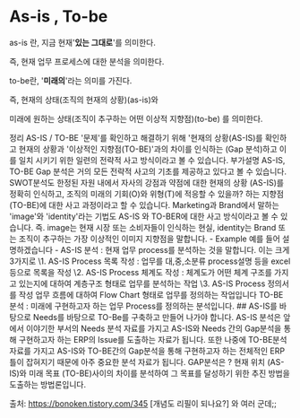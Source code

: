 # As-is , To-be

as-is 란, 지금 현재'**있는 그대로**'를 의미한다. 

즉, 현재 업무 프로세스에 대한 분석을 의미한다.

to-be란, '**미래의**'라는 의미를 가진다. 

즉, 현재의 상태(조직의 현재의 상황)(as-is)와

미래에 원하는 상태(조직이 추구하는 어떤 이상적 지향점)(to-be) 를 의미한다. 

  정리
AS-IS / TO-BE
'문제'를 확인하고 해결하기 위해 '현재의 상황(AS-IS)를 확인하고 현재의 상황과 '이상적인 지향점(TO-BE)'과의 차이를 인식하는 (Gap 분석)하고 이를 일치 시키기 위한 일련의 전략적 사고 방식이라고 볼 수 있습니다.
부가설명
AS-IS, TO-BE Gap 분석은 거의 모든 전략적 사고의 기초를 제공하고 있다고 볼 수 있습니다. SWOT분석도 한정된 자원 내에서 자사의 강점과 약점에 대한 현재의 상황 (AS-IS)를 정확히 인식하고, 조직의 미래의 기회(O)와 위형(T)에 적응할 수 있을까? 하는 지향점 (TO-BE)에 대한 사고 과정이라고 할 수 있습니다.
Marketing과 Brand에서 말하는 'image'와 'identity'라는 기법도 AS-IS 와 TO-BER에 대한 사고 방식이라고 볼 수 있습니다. 즉. image는 현재 시장 또는 소비자들이 인식하는 현실, identity는 Brand 또는 조직이 추구하는 가장 이상적인 이미지 지향점을 말합니다.
\- Example 예를 들어 설명하겠습니다 -
AS-IS 분석 : 현재 업무 process를 분석하는 것을 말합니다. 이는 크게 3가지로
\1. AS-IS Process 목록 작성 : 업무를 대,중,소분류 process설명 등을 excel등으로 목록을 작성
\2. AS-IS Process 체계도 작성 : 체계도가 어떤 체계 구조를 가지고 있는지에 대하여 계층구조 형태로 업무를 분석하는 작업
\3. AS-IS Process 정의서를 작성
업무 흐름에 대하여 Flow Chart 형태로 업무를 정의하는 작업입니다
TO-BE 분석 : 미래에 구현하고자 하는 업무 Process를 정의하는 분석입니다.
\## AS-IS를 바탕으로 Needs를 바탕으로 TO-Be를 구축하고 만들어 나가야 합니다.
AS-IS 분석은 앞에서 이야기한 부서의 Needs 분석 자료를 가지고 AS-IS와 Needs 간의 Gap분석을 통해 구현하고자 하는 ERP의 Issue를 도출하는 자료가 됩니다. 또한 나중에 TO-BE분석 자료를 가지고 AS-IS와 TO-BE간의 Gap분석을 통해 구현하고자 하는 전체적인 ERP틀이 잡혀지기 때문에 아주 중요한 분석 자료가 됩니다.
GAP분석은 ?
현재 위치 (AS-IS)와 미래 목표 (TO-BE)사이의 차이를 분석하여 그 목표를 달성하기 위한 추진 방법을 도출하는 방법론입니다.

출처: https://bonoken.tistory.com/345 [개념도 리필이 되나요?]  와 여러 군데;;